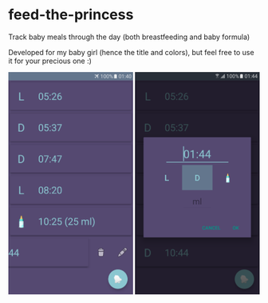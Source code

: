 # feed-the-princess

Track baby meals through the day (both breastfeeding and baby formula)

Developed for my baby girl (hence the title and colors), but feel free to use
it for your precious one :)

![Feed The Princess](/feed-the-princess.png?raw=true)

